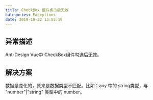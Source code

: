 ```yaml
---
title: CheckBox 组件点击后无效
categories: Exceptions
date: 2019-10-22 13:53:19
---
```


## 异常描述

Ant-Design Vue中 CheckBox组件勾选后无效。 

## 解决方案

数据是变化的，原来是数据类型不匹配。比如：any 中的 string类型，与 "number"|"string" 类型中的 number。







